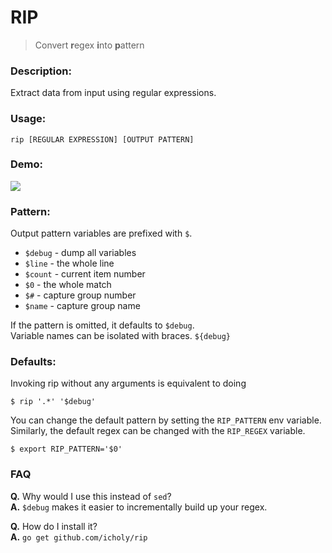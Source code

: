 # RIP

> Convert **r**egex **i**nto **p**attern

### Description:

Extract data from input using regular expressions.

### Usage:
```
rip [REGULAR EXPRESSION] [OUTPUT PATTERN]
```

### Demo:

![](http://i.imgur.com/1mpK75L.gif)

### Pattern:

Output pattern variables are prefixed with `$`.

* `$debug` - dump all variables
* `$line` - the whole line
* `$count` - current item number
* `$0` - the whole match
* `$#` - capture group number
* `$name` - capture group name

If the pattern is omitted, it defaults to `$debug`.  
Variable names can be isolated with braces. `${debug}`

### Defaults:

Invoking rip without any arguments is equivalent to doing

```
$ rip '.*' '$debug'
```

You can change the default pattern by setting the `RIP_PATTERN` env variable.
Similarly, the default regex can be changed with the `RIP_REGEX` variable.


```
$ export RIP_PATTERN='$0'
```

### FAQ

**Q.** Why would I use this instead of `sed`?  
**A.** `$debug` makes it easier to incrementally build up your regex.

**Q.** How do I install it?  
**A.** `go get github.com/icholy/rip`

